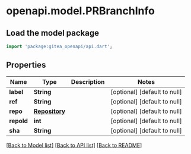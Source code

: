 # openapi.model.PRBranchInfo

## Load the model package
```dart
import 'package:gitea_openapi/api.dart';
```

## Properties
Name | Type | Description | Notes
------------ | ------------- | ------------- | -------------
**label** | **String** |  | [optional] [default to null]
**ref** | **String** |  | [optional] [default to null]
**repo** | [**Repository**](Repository.md) |  | [optional] [default to null]
**repoId** | **int** |  | [optional] [default to null]
**sha** | **String** |  | [optional] [default to null]

[[Back to Model list]](../README.md#documentation-for-models) [[Back to API list]](../README.md#documentation-for-api-endpoints) [[Back to README]](../README.md)


